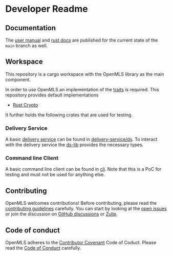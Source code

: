 # Developer Readme

## Documentation

The [user manual][book-main-link] and [rust docs][docs-main-link] are published for
the current state of the `main` branch as well.

## Workspace

This repository is a cargo workspace with the OpenMLS library as the main component.

In order to use OpenMLS an implementation of the [traits](https://github.com/openmls/openmls/tree/main/traits) is required.
This repository provides default implementations

- [Rust Crypto](https://github.com/openmls/openmls/tree/main/openmls_rust_crypto/)

It further holds the following crates that are used for testing.

### Delivery Service

A basic [delivery service](https://messaginglayersecurity.rocks/mls-architecture/draft-ietf-mls-architecture.html#name-delivery-service) can be found in [delivery-service/ds](https://github.com/openmls/openmls/tree/main//delivery-service/ds/).
To interact with the delivery service the [ds-lib](https://github.com/openmls/openmls/tree/main//delivery-service/ds-lib/) provides the necessary types.

### Command line Client

A basic command line client can be found in [cli](https://github.com/openmls/openmls/tree/main/cli).
Note that this is a PoC for testing and must not be used for anything else.

## Contributing

OpenMLS welcomes contributions! Before contributing, please read the [contributing guidelines](https://github.com/openmls/openmls/tree/main/CONTRIBUTING.md) carefully.
You can start by looking at the [open issues](https://github.com/openmls/openmls/issues) or join the discussion on [GitHub discussions](https://github.com/openmls/openmls/discussions) or [Zulip](https://openmls.zulipchat.com/).

## Code of conduct

OpenMLS adheres to the [Contributor Covenant](https://www.contributor-covenant.org/) Code of Coduct. Please read the [Code of Conduct](https://github.com/openmls/openmls/tree/main/CODE_OF_CONDUCT.md) carefully.

[book-main-link]: https://latest.openmls.tech/book
[docs-main-link]: https://latest.openmls.tech/doc/openmls/index.html
